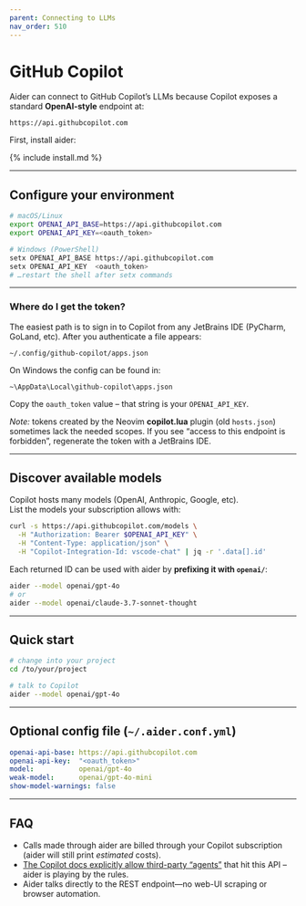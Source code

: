 ```yaml
---
parent: Connecting to LLMs
nav_order: 510
---
```


# GitHub Copilot

Aider can connect to GitHub Copilot’s LLMs because Copilot exposes a standard **OpenAI-style**
endpoint at:

```
https://api.githubcopilot.com
```

First, install aider:

{% include install.md %}

---

## Configure your environment

```bash
# macOS/Linux
export OPENAI_API_BASE=https://api.githubcopilot.com
export OPENAI_API_KEY=<oauth_token>

# Windows (PowerShell)
setx OPENAI_API_BASE https://api.githubcopilot.com
setx OPENAI_API_KEY  <oauth_token>
# …restart the shell after setx commands
```

---

### Where do I get the token?
The easiest path is to sign in to Copilot from any JetBrains IDE (PyCharm, GoLand, etc).
After you authenticate a file appears:

```
~/.config/github-copilot/apps.json
```

On Windows the config can be found in:

```
~\AppData\Local\github-copilot\apps.json
```

Copy the `oauth_token` value – that string is your `OPENAI_API_KEY`.

*Note:* tokens created by the Neovim **copilot.lua** plugin (old `hosts.json`) sometimes lack the
needed scopes. If you see “access to this endpoint is forbidden”, regenerate the token with a
JetBrains IDE.

---

## Discover available models

Copilot hosts many models (OpenAI, Anthropic, Google, etc).  
List the models your subscription allows with:

```bash
curl -s https://api.githubcopilot.com/models \
  -H "Authorization: Bearer $OPENAI_API_KEY" \
  -H "Content-Type: application/json" \
  -H "Copilot-Integration-Id: vscode-chat" | jq -r '.data[].id'
```

Each returned ID can be used with aider by **prefixing it with `openai/`**:

```bash
aider --model openai/gpt-4o
# or
aider --model openai/claude-3.7-sonnet-thought
```

---

## Quick start

```bash
# change into your project
cd /to/your/project

# talk to Copilot
aider --model openai/gpt-4o
```

---

## Optional config file (`~/.aider.conf.yml`)

```yaml
openai-api-base: https://api.githubcopilot.com
openai-api-key:  "<oauth_token>"
model:           openai/gpt-4o
weak-model:      openai/gpt-4o-mini
show-model-warnings: false
```

---

## FAQ

* Calls made through aider are billed through your Copilot subscription  
  (aider will still print *estimated* costs).
* [The Copilot docs explicitly allow third-party “agents”](https://docs.github.com/en/copilot/building-copilot-extensions/building-a-copilot-agent-for-your-copilot-extension/using-copilots-llm-for-your-agent) that hit this API – aider is playing by
  the rules.
* Aider talks directly to the REST endpoint—no web-UI scraping or browser automation.

